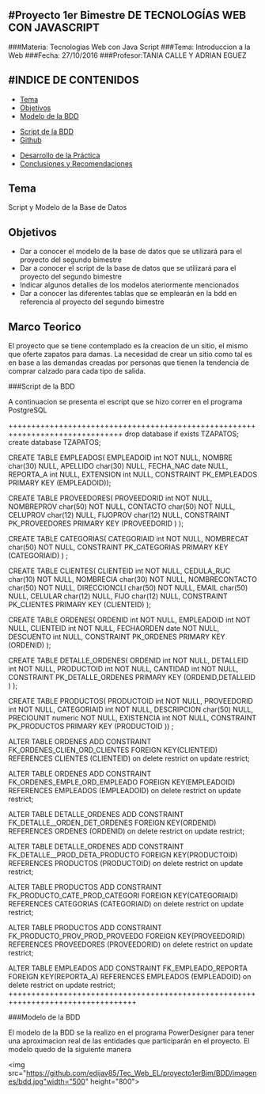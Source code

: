#Proyecto 1er Bimestre DE TECNOLOGÍAS WEB CON JAVASCRIPT
-------------------------------------------
###Materia: Tecnologias Web con Java Script
###Tema: Introduccion a la Web
###Fecha: 27/10/2016
###Profesor:TANIA CALLE Y ADRIAN EGUEZ

#INDICE DE CONTENIDOS
-------------------------------------------
- <a href="#tema">Tema</a>
- <a href="#objetivos">Objetivos</a>
- <a href="#marco-teorico">Modelo de la BDD</a>
 * <a href="#modelo_bdd">Script de la BDD</a>
 * <a href="#script_bdd">Github</a>
- <a href="#desarrollo">Desarrollo de la Práctica</a>
- <a href="#conrec">Conclusiones y Recomendaciones</a> 

<a name="tema"></a>
## Tema
Script y Modelo de la Base de Datos

<a name="objetivos"></a>
## Objetivos

- Dar a conocer el modelo de la base de datos que se utilizará para el proyecto del segundo bimestre
- Dar a conocer el script de la base de datos que se utilizará para el proyecto del segundo bimestre
- Indicar algunos detalles de los modelos ateriormente mencionados
- Dar a conocer las diferentes tablas que se emplearán en la bdd en referencia al proyecto del segundo bimestre

<a name="marco-teorico"></a>
## Marco Teorico

El proyecto que se tiene contemplado es la creacion de un sitio, el mismo que oferte zapatos para damas.
La necesidad de crear un sitio como tal es en base a las demandas creadas por personas que tienen la tendencia de comprar calzado para cada tipo 
de salida.




###<a name="script_bdd">Script de la BDD</a>

A continuacion se presenta el escript que se hizo correr en el programa PostgreSQL

+++++++++++++++++++++++++++++++++++++++++++++++++++++++++++++++++++++++++++++++
drop database if exists TZAPATOS;
create database TZAPATOS;

CREATE TABLE EMPLEADOS(
EMPLEADOID int NOT NULL,
NOMBRE char(30) NULL,
APELLIDO char(30) NULL,
FECHA_NAC date NULL,
REPORTA_A int NULL,
EXTENSION int NULL,
CONSTRAINT PK_EMPLEADOS PRIMARY KEY (EMPLEADOID));

CREATE TABLE PROVEEDORES(
PROVEEDORID int NOT NULL,
NOMBREPROV char(50) NOT NULL,
CONTACTO char(50) NOT NULL,
CELUPROV char(12) NULL,
FIJOPROV char(12) NULL,
CONSTRAINT PK_PROVEEDORES PRIMARY KEY
(PROVEEDORID ) );

CREATE TABLE CATEGORIAS(
CATEGORIAID int NOT NULL,
NOMBRECAT char(50) NOT NULL,
CONSTRAINT PK_CATEGORIAS PRIMARY KEY
(CATEGORIAID) ) ;

CREATE TABLE CLIENTES(
CLIENTEID int NOT NULL,
CEDULA_RUC char(10) NOT NULL,
NOMBRECIA char(30) NOT NULL,
NOMBRECONTACTO char(50) NOT NULL,
DIRECCIONCLI char(50) NOT NULL,
EMAIL char(50) NULL,
CELULAR char(12) NULL,
FIJO char(12) NULL,
CONSTRAINT PK_CLIENTES PRIMARY KEY
(CLIENTEID) );

CREATE TABLE ORDENES(
ORDENID int NOT NULL,
EMPLEADOID int NOT NULL,
CLIENTEID int NOT NULL,
FECHAORDEN date NOT NULL,
DESCUENTO int NULL,
CONSTRAINT PK_ORDENES PRIMARY KEY
(ORDENID) );


CREATE TABLE DETALLE_ORDENES(
ORDENID int NOT NULL,
DETALLEID int NOT NULL,
PRODUCTOID int NOT NULL,
CANTIDAD int NOT NULL,
CONSTRAINT PK_DETALLE_ORDENES PRIMARY KEY
(ORDENID,DETALLEID ) );

CREATE TABLE PRODUCTOS(
PRODUCTOID int NOT NULL,
PROVEEDORID int NOT NULL,
CATEGORIAID int NOT NULL,
DESCRIPCION char(50) NULL,
PRECIOUNIT numeric NOT NULL,
EXISTENCIA int NOT NULL,
CONSTRAINT PK_PRODUCTOS PRIMARY KEY
(PRODUCTOID )) ;

ALTER TABLE ORDENES
ADD CONSTRAINT FK_ORDENES_CLIEN_ORD_CLIENTES FOREIGN KEY(CLIENTEID)
REFERENCES CLIENTES (CLIENTEID)
on delete restrict on update restrict;

ALTER TABLE ORDENES ADD CONSTRAINT FK_ORDENES_EMPLE_ORD_EMPLEADO FOREIGN KEY(EMPLEADOID)
REFERENCES EMPLEADOS (EMPLEADOID)
on delete restrict on update restrict;

ALTER TABLE DETALLE_ORDENES ADD CONSTRAINT FK_DETALLE__ORDEN_DET_ORDENES FOREIGN KEY(ORDENID)
REFERENCES ORDENES (ORDENID)
on delete restrict on update restrict;

ALTER TABLE DETALLE_ORDENES ADD CONSTRAINT FK_DETALLE__PROD_DETA_PRODUCTO FOREIGN KEY(PRODUCTOID)
REFERENCES PRODUCTOS (PRODUCTOID)
on delete restrict on update restrict;

ALTER TABLE PRODUCTOS ADD CONSTRAINT FK_PRODUCTO_CATE_PROD_CATEGORI FOREIGN KEY(CATEGORIAID)
REFERENCES CATEGORIAS (CATEGORIAID)
on delete restrict on update restrict;

ALTER TABLE PRODUCTOS ADD CONSTRAINT FK_PRODUCTO_PROV_PROD_PROVEEDO FOREIGN KEY(PROVEEDORID)
REFERENCES PROVEEDORES (PROVEEDORID)
on delete restrict on update restrict;

ALTER TABLE EMPLEADOS ADD CONSTRAINT FK_EMPLEADO_REPORTA FOREIGN KEY(REPORTA_A)
REFERENCES EMPLEADOS (EMPLEADOID)
on delete restrict on update restrict;
++++++++++++++++++++++++++++++++++++++++++++++++++++++++++++++++++++++++++++++++++


###<a name="modelo_bdd">Modelo de la BDD</a>

El modelo de la BDD se la realizo en el programa PowerDesigner para tener una aproximacion real de las entidades que participarán en 
el proyecto. El modelo quedo de la siguiente manera

<p align="center">

<img src="https://github.com/edijav85/Tec_Web_EL/proyecto1erBim/BDD/imagenes/bdd.jpg"width="500" height="800">

</p>

